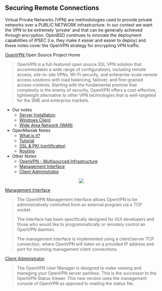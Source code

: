 ## Securing Remote Connections
    
Virtual Private Networks (VPN) are methodologies used to provide private
networks over a PUBLIC NETWORK infrastructure. In our context we want
the VPN to be extremely 'private' and that can be generally achieved
through encryption. OpenBSD continues to innovate the deployment capabilities
of IPSEC (i.e. they make it easier and easier to deploy) and these notes
cover the OpenVPN strategy for encrypting VPN traffic.

<a href="http://www.openvpn.net/index.php/open-source.html">OpenVPN </a> Open Source Project Home

<blockquote>
OpenVPN is a full-featured open source SSL VPN solution that 
accommodates a wide range of configurations, including remote 
access, site-to-site VPNs, Wi-Fi security, and enterprise-scale 
remote access solutions with load balancing, failover, and 
fine-grained access-controls. Starting with the fundamental premise 
that complexity is the enemy of security, OpenVPN offers a 
cost-effective, lightweight alternative to other VPN technologies 
that is well-targeted for the SME and enterprise markets.
</blockquote>    
    
<ul>
    <li>Our notes
        <ul>
            <li><a href="openvpn/server.html">Server Installation</a>
            <li><a href="openvpn/winclient.html">Windows Client</a>
            <li><a href="openvpn/wan.html">Wide Area Network (WAN)</a>
        </ul>
    <li>OpenManiak Notes
        <ul>
            <li><a href="http://openmaniak.com/openvpn.php">What is it?</a>
            <li><a href="http://openmaniak.com/openvpn_tutorial.php">Tutorial</a>
            <li><a href="http://openmaniak.com/openvpn_pki.php">SSL & PKI (certificates)</a>
            <li><a href="http://openmaniak.com/openvpn_routing.php">Routing</a>                
        </ul>
    <li>Other Notes
        <ul>
            <li><a href="http://blog.elasticserver.com/search?q=openvpn">OpenVPN - Multisourced Infrastructure</a><br>
            <li><a href="http://openvpn.net/index.php/open-source/documentation/miscellaneous/79-management-interface.html">Management Interface</a>
            <li><a href="http://mertech.com.au/mertech-products-openvpnusermanager.aspx">Client Administrator</a>
        </ul>
    </li>
</ul>

<div style="text-align: center">
<img src='@!urlTo("media/images/vpn.diagram.png")!@' />
</div>

<a href="http://openvpn.net/index.php/open-source/documentation/miscellaneous/79-management-interface.html">Management Interface</a>

<blockquote>
The OpenVPN Management interface allows OpenVPN to
be administratively controlled from an external program via
a TCP socket.

The interface has been specifically designed for GUI developers
and those who would like to programmatically or remotely control
an OpenVPN daemon.

The management interface is implemented using a client/server TCP
connection, where OpenVPN will listen on a provided IP address
and port for incoming management client connections.
</blockquote>


<a href="http://mertech.com.au/mertech-products-openvpnusermanager.aspx">Client Administrator</a>

<blockquote>
The OpenVPN User Manager is designed to make viewing and 
managing your OpenVPN server painless. This is the successor 
to the OpenVPN Status Viewer. This new version uses the management 
console of OpenVPN as opposed to reading the status file. 
</blockquote>

